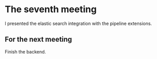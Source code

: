 # The seventh meeting

I presented the elastic search integration with the pipeline extensions.

## For the next meeting

Finish the backend.